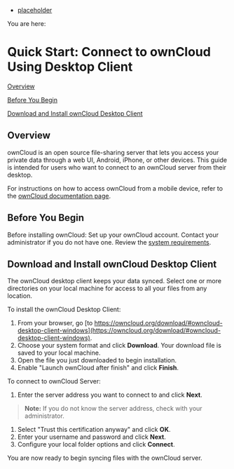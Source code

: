 * [placeholder]()



You are here:

# Quick Start: Connect to ownCloud Using Desktop Client

[Overview](#overview)

[Before You Begin](#before)

[Download and Install ownCloud Desktop Client](#download)

## Overview

ownCloud is an open source file-sharing server that lets you access your private data through a web UI, Android, iPhone, or other devices.
This guide is intended for users who want to connect to an ownCloud server from their desktop.

For instructions on how to access ownCloud from a mobile device, refer to the [ownCloud documentation page](https://doc.owncloud.org/server/).

## Before You Begin

Before installing ownCloud:
Set up your ownCloud account. Contact your administrator if you do not have one.
Review the [system requirements](https://doc.owncloud.org/server/10.1/admin_manual/installation/system_requirements.html).

## Download and Install ownCloud Desktop Client

The ownCloud desktop client keeps your data synced. Select one or more directories on your local machine for access to all your files from any location.

To install the ownCloud Desktop Client:

1. From your browser, go [to https://owncloud.org/download/#owncloud-desktop-client-windows](https://owncloud.org/download/#owncloud-desktop-client-windows).
2. Choose your system format and click <b>Download</b>. Your download file is saved to your local machine.
3. Open the file you just downloaded to begin installation.
4. Enable "Launch ownCloud after finish" and click <b>Finish</b>.

To connect to ownCloud Server:

1. Enter the server address you want to connect to and click <b>Next</b>.

> <b>Note:</b> If you do not know the server address, check with your administrator.

1. Select "Trust this certification anyway" and click <b>OK</b>.
2. Enter your username and password and click <b>Next</b>.
3. Configure your local folder options and click <b>Connect</b>.

You are now ready to begin syncing files with the ownCloud server.
